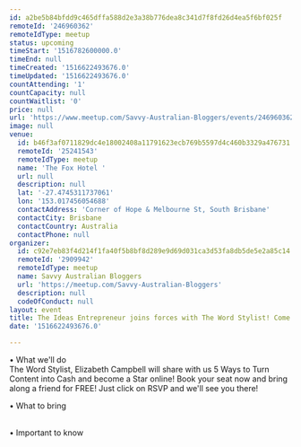 ```yaml
---
id: a2be5b84bfdd9c465dffa588d2e3a38b776dea8c341d7f8fd26d4ea5f6bf025f
remoteId: '246960362'
remoteIdType: meetup
status: upcoming
timeStart: '1516782600000.0'
timeEnd: null
timeCreated: '1516622493676.0'
timeUpdated: '1516622493676.0'
countAttending: '1'
countCapacity: null
countWaitlist: '0'
price: null
url: 'https://www.meetup.com/Savvy-Australian-Bloggers/events/246960362/'
image: null
venue:
  id: b46f3af0711829dc4e18002408a11791623ecb769b5597d4c460b3329a476731
  remoteId: '25241543'
  remoteIdType: meetup
  name: 'The Fox Hotel '
  url: null
  description: null
  lat: '-27.4745311737061'
  lon: '153.017456054688'
  contactAddress: 'Corner of Hope & Melbourne St, South Brisbane'
  contactCity: Brisbane
  contactCountry: Australia
  contactPhone: null
organizer:
  id: c92e7eb83f4d214f1fa40f5b8bf8d289e9d69d031ca3d53fa8db5de5e2a85c14
  remoteId: '2909942'
  remoteIdType: meetup
  name: Savvy Australian Bloggers
  url: 'https://meetup.com/Savvy-Australian-Bloggers'
  description: null
  codeOfConduct: null
layout: event
title: The Ideas Entrepreneur joins forces with The Word Stylist! Come and See...
date: '1516622493676.0'

---
```

<p>• What we'll do<br/>The Word Stylist, Elizabeth Campbell will share with us 5 Ways to Turn Content into Cash and become a Star online! Book your seat now and bring along a friend for FREE! Just click on RSVP and we'll see you there!</p> <p>• What to bring</p> <p><br/>• Important to know</p> 
